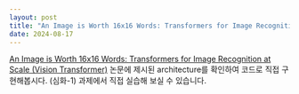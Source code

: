 ```yaml
---
layout: post
title: "An Image is Worth 16x16 Words: Transformers for Image Recognition at Scale (Vision Transformer)"
date: 2024-08-17
---
```


[An Image is Worth 16x16 Words: Transformers for Image Recognition at Scale (Vision Transformer)](https://arxiv.org/pdf/2010.11929) 논문에 제시된 architecture를 확인하여 코드로 직접 구현해봅시다. (심화-1) 과제에서 직접 실습해 보실 수 있습니다.

